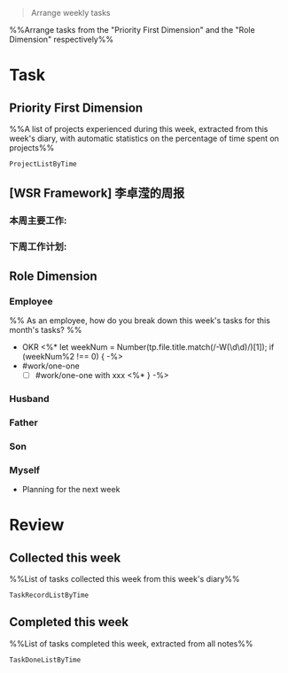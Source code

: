 > Arrange weekly tasks

%%Arrange tasks from the "Priority First Dimension" and the "Role Dimension" respectively%%

# Task
## Priority First Dimension
%%A list of projects experienced during this week, extracted from this week's diary, with automatic statistics on the percentage of time spent on projects%%
```PeriodicPARA
ProjectListByTime
```
## [WSR Framework] 李卓滢的周报  
###  本周主要工作:

### 下周工作计划:

## Role Dimension
### Employee
%% As an employee, how do you break down this week's tasks for this month's tasks? %%
- OKR
<%* let weekNum = Number(tp.file.title.match(/-W(\d\d)/)[1]); if (weekNum%2 !== 0) { -%>
- #work/one-one 
	- [ ] #work/one-one with xxx
<%* } -%>

### Husband
### Father
### Son
### Myself
- Planning for the next week

# Review
## Collected this week
%%List of tasks collected this week from this week's diary%%
```PeriodicPARA
TaskRecordListByTime
```

## Completed this week
%%List of tasks completed this week, extracted from all notes%%
```PeriodicPARA
TaskDoneListByTime
```

